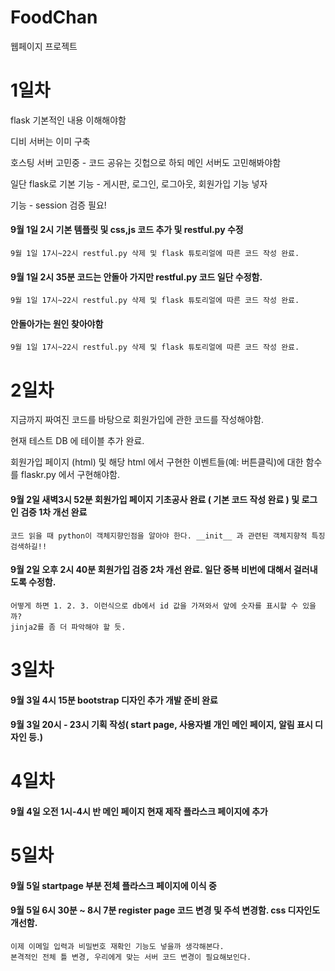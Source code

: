 # FoodChan
웹페이지 프로젝트

# 1일차
flask 기본적인 내용 이해해야함

디비 서버는 이미 구축

호스팅 서버 고민중 - 코드 공유는 깃헙으로 하되 메인 서버도 고민해봐야함

일단 flask로 기본 기능 - 게시판, 로그인, 로그아웃, 회원가입 기능 넣자

기능 - session 검증 필요!

#### 9월 1일 2시 기본 템플릿 및 css,js 코드 추가 및 restful.py 수정
	9월 1일 17시~22시 restful.py 삭제 및 flask 튜토리얼에 따른 코드 작성 완료.
#### 9월 1일 2시 35분 코드는 안돌아 가지만 restful.py 코드 일단 수정함.
	9월 1일 17시~22시 restful.py 삭제 및 flask 튜토리얼에 따른 코드 작성 완료.
####                  안돌아가는 원인 찾아야함
	9월 1일 17시~22시 restful.py 삭제 및 flask 튜토리얼에 따른 코드 작성 완료.


# 2일차
지금까지 짜여진 코드를 바탕으로 회원가입에 관한 코드를 작성해야함.
	
현재 테스트 DB 에 테이블 추가 완료.

회원가입 페이지 (html) 및 해당 html 에서 구현한 이벤트들(예: 버튼클릭)에 대한 함수를 flaskr.py 에서 구현해야함.

#### 9월 2일 새벽3시 52분 회원가입 페이지 기초공사 완료 ( 기본 코드 작성 완료 ) 및 로그인 검증 1차 개선 완료
	코드 읽을 때 python이 객체지향인점을 알아야 한다. __init__ 과 관련된 객체지향적 특징 검색하길!!
#### 9월 2일 오후 2시 40분 회원가입 검증 2차 개선 완료. 일단 중복 비번에 대해서 걸러내도록 수정함.
	어떻게 하면 1. 2. 3. 이런식으로 db에서 id 값을 가져와서 앞에 숫자를 표시할 수 있을까?
	jinja2를 좀 더 파악해야 할 듯.
# 3일차
#### 9월 3일 4시 15분 bootstrap 디자인 추가 개발 준비 완료
#### 9월 3일 20시 - 23시 기획 작성( start page, 사용자별 개인 메인 페이지, 알림 표시 디자인 등.)

# 4일차
#### 9월 4일 오전 1시-4시 반 메인 페이지 현재 제작 플라스크 페이지에 추가

# 5일차
#### 9월 5일 startpage 부분 전체 플라스크 페이지에 이식 중
#### 9월 5일 6시 30분 ~ 8시 7분 register page 코드 변경 및 주석 변경함. css 디자인도 개선함.
	이제 이메일 입력과 비밀번호 재확인 기능도 넣을까 생각해본다.
	본격적인 전체 틀 변경, 우리에게 맞는 서버 코드 변경이 필요해보인다.
